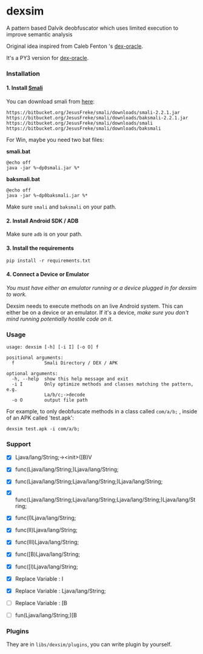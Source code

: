 # dexsim

A pattern based Dalvik deobfuscator which uses limited execution to improve semantic analysis

Original idea inspired from Caleb Fenton 's [dex-oracle](https://github.com/CalebFenton/dex-oracle).

It's a PY3 version for [dex-oracle](https://github.com/CalebFenton/dex-oracle).



### Installation

#### 1. Install [Smali](https://github.com/JesusFreke/smali)

You can download smali from [here](https://bitbucket.org/JesusFreke/smali/downloads/):

```
https://bitbucket.org/JesusFreke/smali/downloads/smali-2.2.1.jar
https://bitbucket.org/JesusFreke/smali/downloads/baksmali-2.2.1.jar
https://bitbucket.org/JesusFreke/smali/downloads/smali
https://bitbucket.org/JesusFreke/smali/downloads/baksmali
```



For Win, maybe you need two bat files:

**smali.bat**

```visual basic
@echo off
java -jar %~dp0smali.jar %*
```

**baksmali.bat**
```visual basic
@echo off
java -jar %~dp0baksmali.jar %*
```



Make sure `smali` and `baksmali` on your path.



#### 2. Install Android SDK / ADB

Make sure `adb` is on your path.



#### 3. Install the requirements

```
pip install -r requirements.txt
```



#### 4. Connect a Device or Emulator

*You must have either an emulator running or a device plugged in for dexsim to work.*

Dexsim needs to execute methods on an live Android system. This can either be on a device or an emulator. If it's a device, *make sure you don't mind running potentially hostile code on it*.



### Usage

```shell
usage: dexsim [-h] [-i I] [-o O] f

positional arguments:
  f           Smali Directory / DEX / APK

optional arguments:
  -h, --help  show this help message and exit
  -i I        Only optimize methods and classes matching the pattern, e.g.
              La/b/c;->decode
  -o O        output file path
```

For example, to only deobfuscate methods in a class called `com/a/b;` , inside of an APK called 'test.apk':

```
dexsim test.apk -i com/a/b;
```



### Support

- [x] Ljava/lang/String;->\<init>([B)V
- [x] func(Ljava/lang/String;)Ljava/lang/String;
- [x] func(Ljava/lang/String;Ljava/lang/String;)Ljava/lang/String;
- [x] func(Ljava/lang/String;Ljava/lang/String;Ljava/lang/String;)Ljava/lang/String;
- [x] func(I)Ljava/lang/String;
- [x] func(II)Ljava/lang/String;
- [x] func(III)Ljava/lang/String;
- [x] func([B)Ljava/lang/String;
- [x] func([I)Ljava/lang/String;
- [x] Replace Variable : I
- [x] Replace Variable : Ljava/lang/String;
- [ ] Replace Variable : [B
- [ ] fun(Ljava/lang/String;)[B




### Plugins

They are in `libs/dexsim/plugins`, you can write plugin by yourself.